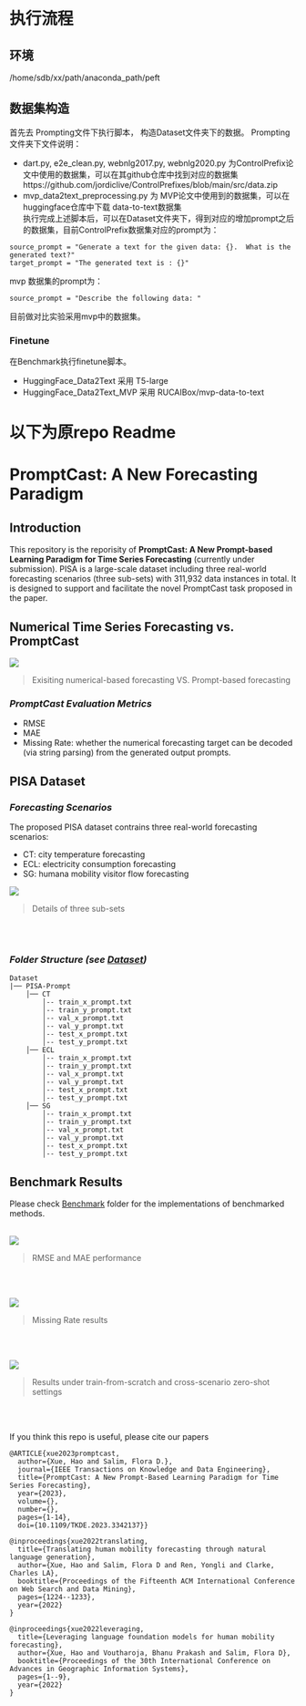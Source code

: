 # 执行流程
## 环境
/home/sdb/xx/path/anaconda_path/peft

## 数据集构造
首先去 Prompting文件下执行脚本， 构造Dataset文件夹下的数据。 Prompting 文件夹下文件说明：
- dart.py, e2e_clean.py, webnlg2017.py, webnlg2020.py 为ControlPrefix论文中使用的数据集，可以在其github仓库中找到对应的数据集https://github.com/jordiclive/ControlPrefixes/blob/main/src/data.zip
- mvp_data2text_preprocessing.py 为 MVP论文中使用到的数据集，可以在huggingface仓库中下载 data-to-text数据集 \
 执行完成上述脚本后，可以在Dataset文件夹下，得到对应的增加prompt之后的数据集，目前ControlPrefix数据集对应的prompt为：
```
source_prompt = "Generate a text for the given data: {}.  What is the generated text?"
target_prompt = "The generated text is : {}"
```
mvp 数据集的prompt为：
```
source_prompt = "Describe the following data: "
```
目前做对比实验采用mvp中的数据集。

### Finetune
在Benchmark执行finetune脚本。
- HuggingFace_Data2Text 采用 T5-large
- HuggingFace_Data2Text_MVP 采用 RUCAIBox/mvp-data-to-text


# 以下为原repo Readme
# PromptCast: A New Forecasting Paradigm

## Introduction
This repository is the reporisity of **PromptCast: A New Prompt-based Learning Paradigm for Time Series Forecasting** (currently under submission). PISA is a large-scale dataset including three real-world forecasting scenarios (three sub-sets) with 311,932 data instances in total. It is designed to support and facilitate the novel PromptCast task proposed in the paper. 


## Numerical Time Series Forecasting vs. PromptCast
![](resources/concept.png)

> Exisiting numerical-based forecasting VS. Prompt-based forecasting

### ***PromptCast Evaluation Metrics***
- RMSE
- MAE
- Missing Rate: whether the numerical forecasting target can be decoded (via string parsing) from the generated output prompts.


## PISA Dataset
### ***Forecasting Scenarios***
The proposed PISA dataset contrains three real-world forecasting scenarios:
- CT: city temperature forecasting
- ECL: electricity consumption forecasting
- SG: humana mobility visitor flow forecasting

![](resources/statistics.png)

> Details of three sub-sets
> 
<br></br>

### ***Folder Structure (see [Dataset](Dataset/README.md))***
```text
Dataset
|── PISA-Prompt
    │── CT
        │-- train_x_prompt.txt
        │-- train_y_prompt.txt
        │-- val_x_prompt.txt
        │-- val_y_prompt.txt
        │-- test_x_prompt.txt
        │-- test_y_prompt.txt
    │── ECL
        │-- train_x_prompt.txt
        │-- train_y_prompt.txt
        │-- val_x_prompt.txt
        │-- val_y_prompt.txt
        │-- test_x_prompt.txt
        │-- test_y_prompt.txt  
    │── SG
        │-- train_x_prompt.txt
        │-- train_y_prompt.txt
        │-- val_x_prompt.txt
        │-- val_y_prompt.txt
        │-- test_x_prompt.txt
        │-- test_y_prompt.txt   
```

## Benchmark Results
Please check [Benchmark](Benchmark/README.md) folder for the implementations of benchmarked methods.
<br></br>

![](resources/result_1.png)

> RMSE and MAE performance
> 
<br></br>

![](resources/result_2.png)

> Missing Rate results
> 
<br></br>

![](resources/result_3.png)

> Results under train-from-scratch and cross-scenario zero-shot settings
> 
<br></br>

If you think this repo is useful, please cite our papers


```
@ARTICLE{xue2023promptcast,
  author={Xue, Hao and Salim, Flora D.},
  journal={IEEE Transactions on Knowledge and Data Engineering}, 
  title={PromptCast: A New Prompt-Based Learning Paradigm for Time Series Forecasting}, 
  year={2023},
  volume={},
  number={},
  pages={1-14},
  doi={10.1109/TKDE.2023.3342137}}

@inproceedings{xue2022translating, 
  title={Translating human mobility forecasting through natural language generation}, 
  author={Xue, Hao and Salim, Flora D and Ren, Yongli and Clarke, Charles LA}, 
  booktitle={Proceedings of the Fifteenth ACM International Conference on Web Search and Data Mining}, 
  pages={1224--1233}, 
  year={2022} 
} 

@inproceedings{xue2022leveraging, 
  title={Leveraging language foundation models for human mobility forecasting}, 
  author={Xue, Hao and Voutharoja, Bhanu Prakash and Salim, Flora D}, 
  booktitle={Proceedings of the 30th International Conference on Advances in Geographic Information Systems}, 
  pages={1--9}, 
  year={2022} 
} 
```
